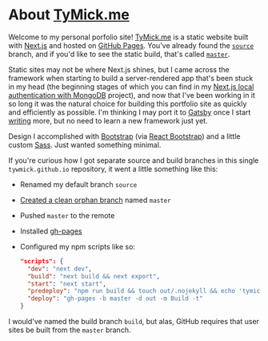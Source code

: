 # About [TyMick.me](https://tymick.me)

Welcome to my personal porfolio site! [TyMick.me](https://tymick.me) is a static website built with [Next.js](https://nextjs.org/) and hosted on [GitHub Pages](https://pages.github.com/). You've already found the [`source`](https://github.com/tywmick/tywmick.github.io) branch, and if you'd like to see the static build, that's called [`master`](https://github.com/tywmick/tywmick.github.io/tree/master).

Static sites may not be where Next.js shines, but I came across the framework when starting to build a server-rendered app that's been stuck in my head (the beginning stages of which you can find in my [Next.js local authentication with MongoDB](https://nextjs-local-authentication.tymick.me/) project), and now that I've been working in it so long it was the natural choice for building this portfolio site as quickly and efficiently as possible. I'm thinking I may port it to [Gatsby](https://www.gatsbyjs.org/) once I start [writing](https://tymick.me/essays) more, but no need to learn a new framework just yet.

Design I accomplished with [Bootstrap](https://getbootstrap.com/) (via [React Bootstrap](https://react-bootstrap.netlify.com/)) and a little custom [Sass](https://sass-lang.com/). Just wanted something minimal.

If you're curious how I got separate source and build branches in this single `tywmick.github.io` repository, it went a little something like this:

- Renamed my default branch `source`
- [Created a clean orphan branch](https://stackoverflow.com/a/34100189/7133888) named `master`
- Pushed `master` to the remote
- Installed [gh-pages](https://github.com/tschaub/gh-pages)
- Configured my npm scripts like so:

  ```json
  "scripts": {
    "dev": "next dev",
    "build": "next build && next export",
    "start": "next start",
    "predeploy": "npm run build && touch out/.nojekyll && echo 'tymick.me' >> out/CNAME",
    "deploy": "gh-pages -b master -d out -m Build -t"
  }
  ```

I would've named the build branch `build`, but alas, GitHub requires that user sites be built from the `master` branch.
